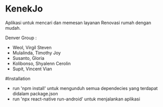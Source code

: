 # KenekJo
Aplikasi untuk mencari dan
memesan layanan Renovasi  rumah dengan mudah.

Denver Group :
- Weol, Virgil Steven
- Mulalinda, Timothy Joy
- Susanto, Gloria
- Kolibonso, Shyalenn Cerolin
- Supit, Vincent Vian

#Installation
- run 'npm install' untuk mengunduh semua dependecies yang terdapat didalam package.json
- run 'npx react-native run-android' untuk menjalankan aplikasi
